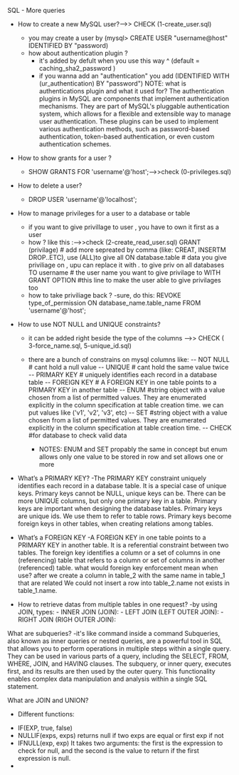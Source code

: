 SQL - More queries
* How to create a new MySQL user?-->> CHECK (1-create_user.sql)
	- you may create a user by (mysql> CREATE USER "username@host" IDENTIFIED BY "password)
	* how about authentication plugin ?
		- it's added by defult when you use this way ^ (default = caching_sha2_password )
		- if you wanna add an "authentication" you add (IDENTIFIED WITH (ur_authentication) BY "password")
		NOTE:
		what is authentications plugin and what it used for?
		The authentication plugins in MySQL are components that implement authentication mechanisms. They are part of MySQL's pluggable authentication system, which allows for a flexible and extensible way to manage user authentication. These plugins can be used to implement various authentication methods, such as password-based authentication, token-based authentication, or even custom authentication schemes.
* How to show grants for a user ?
	- SHOW GRANTS FOR 'username'@'host';-->>check (0-privileges.sql)
* How to delete a user?
	- DROP USER 'username'@'localhost';

* How to manage privileges for a user to a database or table
	- if you want to give privillage to user , you have to own it first as a user
	- how ? like this :-->>check (2-create_read_user.sql)
		GRANT (privilage) # add more sepreated by comma (like: CREAT, INSERTM DROP..ETC), use (ALL)to give all
		ON database.table # data you give priviliage on , upu can replace it with *.* to give priv on all databases
		TO username 		# the user name you want to give privilage to
		WITH GRANT OPTION	#this line to make the user able to give privilages too
	- how to take priviliage back ?
		-sure, do this:
			REVOKE type_of_permission ON database_name.table_name FROM 'username'@'host';

* How to use NOT NULL and UNIQUE constraints?
	- it can be added right beside the type of the columns -->> CHECK ( 3-force_name.sql, 5-unique_id.sql)
	- there are a bunch of constrains on mysql columns like:
		-- NOT NULL 	# cant hold a null value
		-- UNIQUE		# cant hold the same value twice
		-- PRIMARY KEY  # uniquely identifies each record in a database table
		-- FOREIGN KEY  # A FOREIGN KEY in one table points to a PRIMARY KEY in another table
		-- ENUM 		#string object with a value chosen from a list of permitted values. They are enumerated explicitly in the 
						column specification at table creation time. we can put values like ('v1', 'v2', 'v3', etc)
		-- SET 			#string object with a value chosen from a list of permitted values. They are enumerated explicitly in the 
							column specification at table creation time.
		-- CHECK  		#for database to check valid data

		* NOTES:
			ENUM and SET propably the same in concept but enum allows only one value to be stored in  row and set allows one or more

	
* What’s a PRIMARY KEY?
	-The PRIMARY KEY constraint uniquely identifies each record in a database table. It is a special case of unique keys. Primary keys cannot be NULL, unique keys can be. There can be more UNIQUE columns, but only one primary key in a table. Primary keys are important when designing the database tables. Primary keys are unique ids. We use them to refer to table rows. Primary keys become foreign keys in other tables, when creating relations among tables.

* What’s a FOREIGN KEY
	-A FOREIGN KEY in one table points to a PRIMARY KEY in another table. It is a referential constraint between two tables. The foreign key identifies a column or a set of columns in one (referencing) table that refers to a column or set of columns in another (referenced) table.
	what would foreign key enforcement mean when use? 
	after we create a column in table_2 with the same name in table_1 that are related 
	We could not insert a row into table_2.name not exists in table_1.name.

* How to retrieve datas from multiple tables in one request?
	-by using JOIN, types:
		- INNER JOIN (JOIN):
		- LEFT JOIN (LEFT OUTER JOIN):
		- RIGHT JOIN (RIGH OUTER JOIN):

What are subqueries?
	-it's like  command inside a command
	Subqueries, also known as inner queries or nested queries, are a powerful tool in SQL that allows you to perform operations in multiple steps within a single query. They can be used in various parts of a query, including the SELECT, FROM, WHERE, JOIN, and HAVING clauses. The subquery, or inner query, executes first, and its results are then used by the outer query. This functionality enables complex data manipulation and analysis within a single SQL statement.

What are JOIN and UNION?


* Different functions:
 - IF(EXP, true, false)
 - NULLIF(exps, exps) returns null if two exps are equal or first exp if not
 - IFNULL(exp, exp)  It takes two arguments: the first is the expression to check for null, and the second is the value to return if 					the first expression is null.
 -
